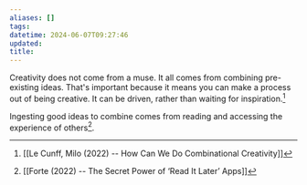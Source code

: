 ```yaml
---
aliases: []
tags: 
datetime: 2024-06-07T09:27:46
updated: 
title:
---
```

Creativity does not come from a muse. It all comes from combining pre-existing ideas. That's important because it means you can make a process out of being creative. It can be driven, rather than waiting for inspiration.[^1]

Ingesting good ideas to combine comes from reading and accessing the experience of others[^2].

[^1]: [[Le Cunff, Milo (2022) -- How Can We Do Combinational Creativity]]
[^2]: [[Forte (2022) -- The Secret Power of ‘Read It Later’ Apps]]